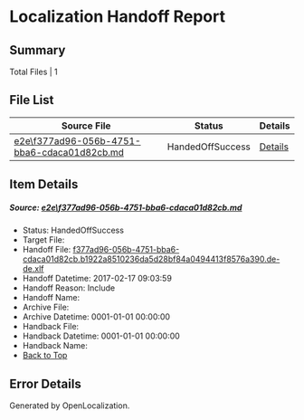 # <a name='report-top'></a> Localization Handoff Report

## Summary
 Total Files | 1

## File List
 Source File | Status | Details 
 ----------- | ------ | ------- 
 [e2e\f377ad96-056b-4751-bba6-cdaca01d82cb.md](https://github.com/OpenLocalizationTestOrg/ol-test0/blob/c79cfc624f36f7d44235adba2087fda965bdaea3/e2e/f377ad96-056b-4751-bba6-cdaca01d82cb.md) | HandedOffSuccess | [Details](#791738dd0d1535a7d44de664e818e70e86bdc8081)

## Item Details
##### <a name='791738dd0d1535a7d44de664e818e70e86bdc8081'></a> Source: [e2e\f377ad96-056b-4751-bba6-cdaca01d82cb.md](https://github.com/OpenLocalizationTestOrg/ol-test0/blob/c79cfc624f36f7d44235adba2087fda965bdaea3/e2e/f377ad96-056b-4751-bba6-cdaca01d82cb.md)
* Status: HandedOffSuccess
* Target File: 
* Handoff File: [f377ad96-056b-4751-bba6-cdaca01d82cb.b1922a8510236da5d28bf84a0494413f8576a390.de-de.xlf](https://github.com/OpenLocalizationTestOrg/ol-test4-handoff/blob/c929fba6cdf0c70b3bb1b1f32071abc69975e168/ol-handoff/OpenLocalizationTestOrg/ol-test4-dede/xinjiang/ht/f377ad96-056b-4751-bba6-cdaca01d82cb.b1922a8510236da5d28bf84a0494413f8576a390.de-de.xlf)
* Handoff Datetime: 2017-02-17 09:03:59
* Handoff Reason: Include
* Handoff Name: 
* Archive File: 
* Archive Datetime: 0001-01-01 00:00:00
* Handback File: 
* Handback Datetime: 0001-01-01 00:00:00
* Handback Name: 
* [Back to Top](#report-top)


## Error Details

Generated by OpenLocalization.
